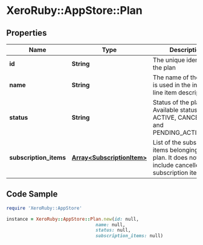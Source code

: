 # XeroRuby::AppStore::Plan

## Properties

Name | Type | Description | Notes
------------ | ------------- | ------------- | -------------
**id** | **String** | The unique identifier of the plan | 
**name** | **String** | The name of the plan. It is used in the invoice line item description.  | 
**status** | **String** | Status of the plan. Available statuses are ACTIVE, CANCELED, and PENDING_ACTIVATION.  | 
**subscription_items** | [**Array&lt;SubscriptionItem&gt;**](SubscriptionItem.md) | List of the subscription items belonging to the plan. It does not include cancelled subscription items.  | 

## Code Sample

```ruby
require 'XeroRuby::AppStore'

instance = XeroRuby::AppStore::Plan.new(id: null,
                                 name: null,
                                 status: null,
                                 subscription_items: null)
```


